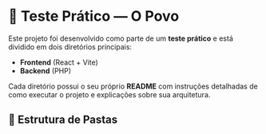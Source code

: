 # 📝 Teste Prático — O Povo

Este projeto foi desenvolvido como parte de um **teste prático** e está dividido em dois diretórios principais:  

- **Frontend** (React + Vite)  
- **Backend** (PHP)  

Cada diretório possui o seu próprio **README** com instruções detalhadas de como executar o projeto e explicações sobre sua arquitetura.  

## 📂 Estrutura de Pastas